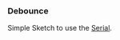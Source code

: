 ### Debounce

Simple Sketch to use the [Serial](https://www.arduino.cc/reference/en/language/functions/communication/serial/).
